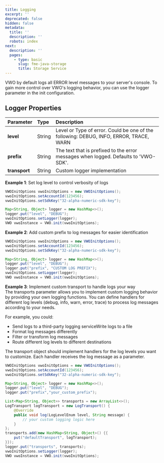 ```yaml
---
title: Logging
excerpt: ''
deprecated: false
hidden: false
metadata:
  title: ''
  description: ''
  robots: index
next:
  description: ''
  pages:
    - type: basic
      slug: fme-java-storage
      title: Storage Service
---
```

VWO by default logs all ERROR level messages to your server's console. To gain more control over VWO's logging behavior, you can use the logger parameter in the init configuration.

## Logger Properties

| Parameter     | Type   | Description                                                                            |
| :------------ | :----- | :------------------------------------------------------------------------------------- |
| **level**     | String | Level or Type of error. Could be one of the following: DEBUG, INFO, ERROR, TRACE, WARN |
| **prefix**    | String | The text that is prefixed to the error messages when logged. Defaults to 'VWO-SDK'.    |
| **transport** | String | Custom logger implementation                                                           |

**Example 1**: Set log level to control verbosity of logs

```java
VWOInitOptions vwoInitOptions = new VWOInitOptions();
vwoInitOptions.setAccountId(123456);
vwoInitOptions.setSdkKey("32-alpha-numeric-sdk-key");

Map<String, Object> logger = new HashMap<>();
logger.put("level", "DEBUG");
vwoInitOptions.setLogger(logger);
VWO vwoInstance = VWO.init(vwoInitOptions);
```

**Example 2**: Add custom prefix to log messages for easier identification

```java
VWOInitOptions vwoInitOptions = new VWOInitOptions();
vwoInitOptions.setAccountId(123456);
vwoInitOptions.setSdkKey("32-alpha-numeric-sdk-key");

Map<String, Object> logger = new HashMap<>();
logger.put("level", "DEBUG");
logger.put("prefix", "CUSTOM LOG PREFIX");
vwoInitOptions.setLogger(logger);
VWO vwoInstance = VWO.init(vwoInitOptions);
```

**Example 3**: Implement custom transport to handle logs your way  
The transports parameter allows you to implement custom logging behavior by providing your own logging functions. You can define handlers for different log levels (debug, info, warn, error, trace) to process log messages according to your needs.

For example, you could:

- Send logs to a third-party logging serviceWrite logs to a file
- Format log messages differently
- Filter or transform log messages
- Route different log levels to different destinations

The transport object should implement handlers for the log levels you want to customize. Each handler receives the log message as a parameter.

```java
VWOInitOptions vwoInitOptions = new VWOInitOptions();
vwoInitOptions.setAccountId(123456);
vwoInitOptions.setSdkKey("32-alpha-numeric-sdk-key");

Map<String, Object> logger = new HashMap<>();
logger.put("level", "DEBUG");
logger.put("prefix","your_custom_prefix");

List<Map<String, Object>> transports = new ArrayList<>();
LogTransport logTransport = new LogTransport() {
    @Override
    public void log(LogLevelEnum level, String message) {
        // your custom logging logic here
    }
};
transports.add(new HashMap<String, Object>() {{
    put("defaultTransport", logTransport);
}});
logger.put("transports", transports);
vwoInitOptions.setLogger(logger);
VWO vwoInstance = VWO.init(vwoInitOptions);
```
